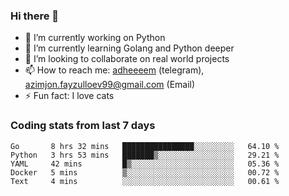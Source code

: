 ### Hi there 👋

<!--
**adheeeem/adheeeem** is a ✨ _special_ ✨ repository because its `README.md` (this file) appears on your GitHub profile.

Here are some ideas to get you started:
-->
- 🔭 I’m currently working on Python
- 🌱 I’m currently learning Golang and Python deeper
- 👯 I’m looking to collaborate on real world projects
- 📫 How to reach me: [adheeeem](https://t.me/adheeeem) (telegram), azimjon.fayzulloev99@gmail.com (Email)
- ⚡ Fun fact: I love cats 


### Coding stats from last 7 days
<!--START_SECTION:waka-->

```text
Go       8 hrs 32 mins   ████████████████░░░░░░░░░   64.10 %
Python   3 hrs 53 mins   ███████▒░░░░░░░░░░░░░░░░░   29.21 %
YAML     42 mins         █▒░░░░░░░░░░░░░░░░░░░░░░░   05.36 %
Docker   5 mins          ▒░░░░░░░░░░░░░░░░░░░░░░░░   00.72 %
Text     4 mins          ░░░░░░░░░░░░░░░░░░░░░░░░░   00.61 %
```

<!--END_SECTION:waka-->
